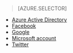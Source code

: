 > [AZURE.SELECTOR]
- [Azure Active Directory](../articles/mobile-services/mobile-services-how-to-register-active-directory-authentication.md)
- [Facebook](../articles/mobile-services/mobile-services-how-to-register-facebook-authentication.md)
- [Google](../articles/mobile-services/mobile-services-how-to-register-google-authentication.md)
- [Microsoft account](../articles/mobile-services/mobile-services-how-to-register-microsoft-authentication.md)
- [Twitter](../articles/mobile-services/mobile-services-how-to-register-twitter-authentication.md)

<!---HONumber=58-->